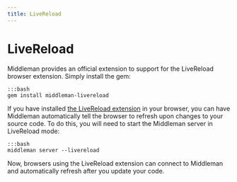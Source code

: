 ```yaml
---
title: LiveReload
---
```


# LiveReload

Middleman provides an official extension to support for the LiveReload browser extension. Simply install the gem:

    :::bash
    gem install middleman-livereload

If you have installed [the LiveReload extension] in your browser, you can have Middleman automatically tell the browser to refresh upon changes to your source code. To do this, you will need to start the Middleman server in LiveReload mode:

    :::bash
    middleman server --livereload

Now, browsers using the LiveReload extension can connect to Middleman and automatically refresh after you update your code.

[the LiveReload extension]: https://github.com/mockko/livereload#readme